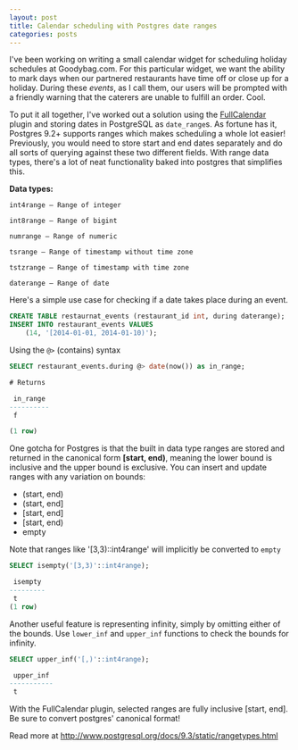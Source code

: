 ```yaml
---
layout: post
title: Calendar scheduling with Postgres date ranges
categories: posts
---
```


I've been working on writing a small calendar widget for scheduling holiday schedules at Goodybag.com. 
For this particular widget, we want the ability to mark days when our partnered restaurants have 
time off or close up for a holiday. During these _events_, as I call them, our users will be prompted with
a friendly warning that the caterers are unable to fulfill an order. Cool.

To put it all together, I've worked out a solution using the [FullCalendar](http://arshaw.com/fullcalendar/) 
plugin and storing dates in PostgreSQL as `date_range`s. As fortune has it, Postgres 9.2+ supports ranges 
which makes scheduling a whole lot easier! Previously, you would need to store start and end dates 
separately and do all sorts of querying against these two different fields. With range data types, 
there's a lot of neat functionality baked into postgres that simplifies this.

**Data types:**

```
int4range — Range of integer

int8range — Range of bigint

numrange — Range of numeric

tsrange — Range of timestamp without time zone

tstzrange — Range of timestamp with time zone

daterange — Range of date
```

Here's a simple use case for checking if a date takes place during an event.

```sql
CREATE TABLE restaurnat_events (restaurant_id int, during daterange);
INSERT INTO restaurant_events VALUES
    (14, '[2014-01-01, 2014-01-10)');
```

Using the `@>` (contains) syntax

```sql
SELECT restaurant_events.during @> date(now()) as in_range;

# Returns

 in_range 
----------
 f

(1 row)
```

One gotcha for Postgres is that the built in data type ranges are stored and 
returned in the canonical form **[start, end)**, meaning the lower bound is 
inclusive and the upper bound is exclusive. You can insert and update ranges 
with any variation on bounds: 

 * (start, end)
 * (start, end]
 * [start, end]
 * [start, end)
 * empty

Note that ranges like '[3,3)::int4range' will implicitly be converted to `empty`

```sql
SELECT isempty('[3,3)'::int4range);

 isempty 
---------
 t
(1 row)
```

Another useful feature is representing infinity, simply by omitting either of the bounds.
Use `lower_inf` and `upper_inf` functions to check the bounds for infinity.

```sql
SELECT upper_inf('[,)'::int4range);

 upper_inf 
-----------
 t
```

With the FullCalendar plugin, selected ranges are fully inclusive [start, end]. Be sure to
convert postgres' canonical format! 

Read more at http://www.postgresql.org/docs/9.3/static/rangetypes.html
